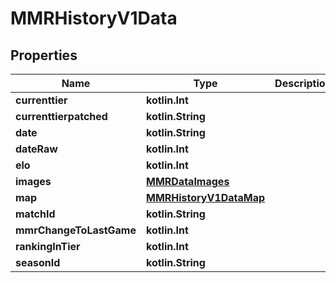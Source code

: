 
# MMRHistoryV1Data

## Properties
| Name | Type | Description | Notes |
| ------------ | ------------- | ------------- | ------------- |
| **currenttier** | **kotlin.Int** |  |  |
| **currenttierpatched** | **kotlin.String** |  |  |
| **date** | **kotlin.String** |  |  |
| **dateRaw** | **kotlin.Int** |  |  |
| **elo** | **kotlin.Int** |  |  |
| **images** | [**MMRDataImages**](MMRDataImages.md) |  |  |
| **map** | [**MMRHistoryV1DataMap**](MMRHistoryV1DataMap.md) |  |  |
| **matchId** | **kotlin.String** |  |  |
| **mmrChangeToLastGame** | **kotlin.Int** |  |  |
| **rankingInTier** | **kotlin.Int** |  |  |
| **seasonId** | **kotlin.String** |  |  |



